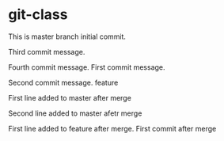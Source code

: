 # git-class
This is master branch initial commit.

Third commit message.

Fourth commit message.
First commit message.

Second commit message.
feature


First line added to master after merge

Second line added to master afetr merge

First line added to feature after merge.
First commit after merge
